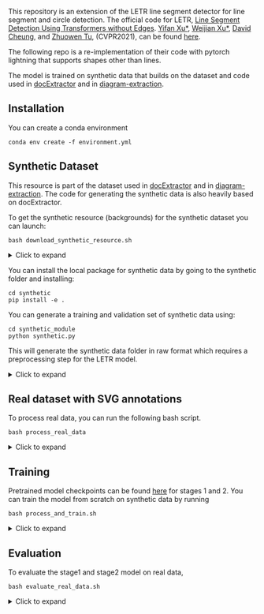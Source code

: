 This repository is an extension of the LETR line segment detector for line segment and circle detection. The official code for LETR, [Line Segment Detection Using Transformers without Edges](https://arxiv.org/abs/2101.01909). [Yifan Xu*](https://yfxu.com/), [Weijian Xu*](https://weijianxu.com/), [David Cheung](https://github.com/sawsa307), and [Zhuowen Tu](https://pages.ucsd.edu/~ztu/), (CVPR2021), can be found [here](https://github.com/mlpc-ucsd/LETR/tree/master). 


The following repo is a re-implementation of their code with pytorch lightning that supports shapes other than lines.

The model is trained on synthetic data that builds on the dataset and code used in [docExtractor](https://github.com/monniert/docExtractor) and in [diagram-extraction](https://github.com/Segolene-Albouy/Diagram-extraction).

## Installation

You can create a conda environment 

```
conda env create -f environment.yml
```


## Synthetic Dataset


This resource is part of the dataset used in [docExtractor](https://github.com/monniert/docExtractor) and in [diagram-extraction](https://github.com/Segolene-Albouy/Diagram-extraction). The code for generating the synthetic data is also heavily based on docExtractor.  

To get the synthetic resource (backgrounds) for the synthetic dataset you can launch: 

```
bash download_synthetic_resource.sh
```

<details><summary>Click to expand</summary>

To generate the synthetic dataset, you need to download the synthetic resource folder [here](https://www.dropbox.com/s/tiqqb166f5ygzx2/synthetic_resource.zip?dl=0) and unzip it in the data folder. 

</details>

You can install the local package for synthetic data by going to the synthetic folder and installing: 

```
cd synthetic 
pip install -e .
```

You can generate a training and validation set of synthetic data using: 

```
cd synthetic_module
python synthetic.py 
```

This will generate the synthetic data folder in raw format which requires a preprocessing step for the LETR model.

<details><summary>Click to expand</summary>

</details>

## Real dataset with SVG annotations

To process real data, you can run the following bash script.

```
bash process_real_data
```

<details><summary>Click to expand</summary>

To get a real dataset with image and svg annotation pairs, you need to have an input data directory with subfolders images and svgs where corresponding files should share the same name.  If you would like to evaluate or even train on this dataset, it has to be in the COCO raw format. To do this for the diagrams dataset, you can run 

```
python helper/parse_svg.py --data_path data/diagrams 
``` 

If you would like to test on a real dataset, it also has to be preprocessed from the raw format. For the diagrams dataset, you would have to run

```
python helper/preprocess_data.py data/diagrams data/diagrams_processed
```
</details>


## Training
Pretrained model checkpoints can be found [here]([link1](https://drive.google.com/file/d/1CUJDh9PwoyjkXdlqZGgLV0_WUkWWijNF/view?usp=sharing)) for stages 1 and 2.
You can train the model from scratch on synthetic data by running 
```
bash process_and_train.sh
```

<details><summary>Click to expand</summary>

You can train the LETR extension model from scratch for stages 1 and 2 by running 
```
python main.py --config_path config_primitives.yaml --epochs epochs_stage1
python main.py --config_path config_primitives_stage2.yaml --epochs epochs_stage2
```
 </details>



## Evaluation
To evaluate the stage1 and stage2 model on real data, 

```
bash evaluate_real_data.sh
```

<details><summary>Click to expand</summary>

To perform evaluation over a synthetic testing dataset or a real testing dataset, you need to generate the ground-truth annotations over a resized image as done in LETR by running 

```
python evaluation/generate_gt.py --data_path path/to/dataset/in/raw/format/
```

You can evaluate the model by comparing its predictions to the generated ground-truth by adding --test to the previous training commands and running
</details>

